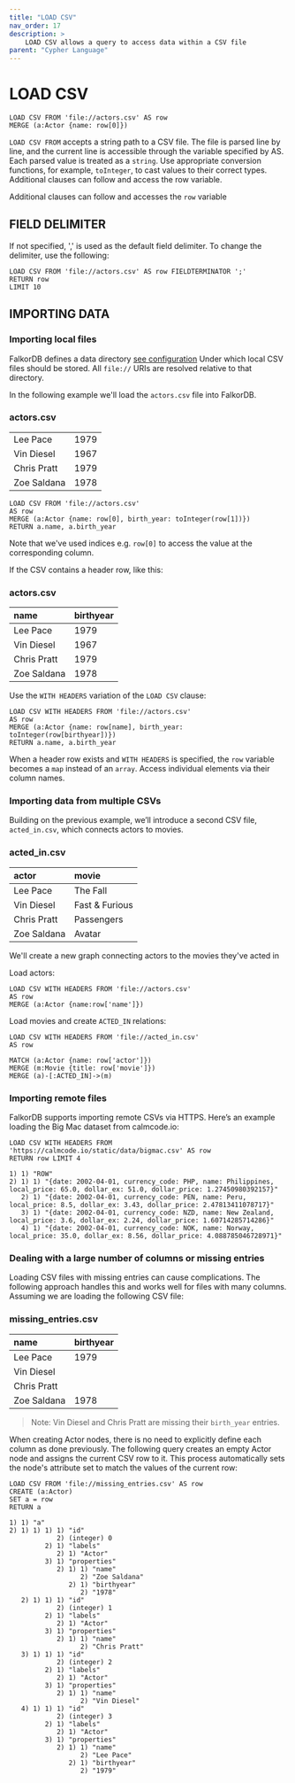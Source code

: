 ```yaml
---
title: "LOAD CSV"
nav_order: 17
description: >
    LOAD CSV allows a query to access data within a CSV file
parent: "Cypher Language"
---
```


# LOAD CSV

```cypher
LOAD CSV FROM 'file://actors.csv' AS row
MERGE (a:Actor {name: row[0]})
```

`LOAD CSV FROM` accepts a string path to a CSV file. The file is parsed line by line, and the current line is accessible through the variable specified by AS. Each parsed value is treated as a `string`. Use appropriate conversion functions, for example, `toInteger`, to cast values to their correct types.
Additional clauses can follow and access the row variable.

Additional clauses can follow and accesses the `row` variable

## FIELD DELIMITER

If not specified, ',' is used as the default field delimiter. To change the delimiter, use the following:

```cypher
LOAD CSV FROM 'file://actors.csv' AS row FIELDTERMINATOR ';'
RETURN row
LIMIT 10
```

## IMPORTING DATA

### Importing local files

FalkorDB defines a data directory [see configuration](../configuration#import_folder)
Under which local CSV files should be stored. All `file://` URIs are resolved
relative to that directory.

In the following example we'll load the `actors.csv` file into FalkorDB.

### actors.csv

|                |           |
| ---------------|-----------|
| Lee Pace       | 1979      | 
| Vin Diesel     | 1967      |
| Chris Pratt    | 1979      |
| Zoe Saldana    | 1978      |

```cypher
LOAD CSV FROM 'file://actors.csv'
AS row
MERGE (a:Actor {name: row[0], birth_year: toInteger(row[1])})
RETURN a.name, a.birth_year
```

Note that we've used indices e.g. `row[0]` to access the value at the corresponding
column.

If the CSV contains a header row, like this:

### actors.csv

| name           | birthyear |
| :--------------| :---------|
| Lee Pace       | 1979      | 
| Vin Diesel     | 1967      |
| Chris Pratt    | 1979      |
| Zoe Saldana    | 1978      |

Use the `WITH HEADERS` variation of the `LOAD CSV` clause:

```cypher
LOAD CSV WITH HEADERS FROM 'file://actors.csv'
AS row
MERGE (a:Actor {name: row[name], birth_year: toInteger(row[birthyear])})
RETURN a.name, a.birth_year
```

When a header row exists and `WITH HEADERS` is specified, the `row` variable becomes a `map` instead of an `array`. Access individual elements via their column names.


### Importing data from multiple CSVs

Building on the previous example, we’ll introduce a second CSV file, `acted_in.csv`, which connects actors to movies.


### acted_in.csv

| actor          | movie          |
| :--------------| :--------------|
| Lee Pace       | The Fall       | 
| Vin Diesel     | Fast & Furious |
| Chris Pratt    | Passengers     |
| Zoe Saldana    | Avatar         |


We'll create a new graph connecting actors to the movies they've acted in

Load actors:

```cypher
LOAD CSV WITH HEADERS FROM 'file://actors.csv'
AS row
MERGE (a:Actor {name:row['name']})
```

Load movies and create `ACTED_IN` relations:

```cypher
LOAD CSV WITH HEADERS FROM 'file://acted_in.csv'
AS row

MATCH (a:Actor {name: row['actor']})
MERGE (m:Movie {title: row['movie']})
MERGE (a)-[:ACTED_IN]->(m)
```

### Importing remote files

FalkorDB supports importing remote CSVs via HTTPS. Here’s an example loading the Big Mac dataset from calmcode.io:

```cypher
LOAD CSV WITH HEADERS FROM 'https://calmcode.io/static/data/bigmac.csv' AS row
RETURN row LIMIT 4

1) 1) "ROW"
2) 1) 1) "{date: 2002-04-01, currency_code: PHP, name: Philippines, local_price: 65.0, dollar_ex: 51.0, dollar_price: 1.27450980392157}"
   2) 1) "{date: 2002-04-01, currency_code: PEN, name: Peru, local_price: 8.5, dollar_ex: 3.43, dollar_price: 2.47813411078717}"
   3) 1) "{date: 2002-04-01, currency_code: NZD, name: New Zealand, local_price: 3.6, dollar_ex: 2.24, dollar_price: 1.60714285714286}"
   4) 1) "{date: 2002-04-01, currency_code: NOK, name: Norway, local_price: 35.0, dollar_ex: 8.56, dollar_price: 4.088785046728971}"
```

### Dealing with a large number of columns or missing entries

Loading CSV files with missing entries can cause complications. The following approach handles this and works well for files with many columns.
Assuming we are loading the following CSV file:


### missing_entries.csv

| name           | birthyear |
| :--------------| :---------|
| Lee Pace       | 1979      |
| Vin Diesel     |           |
| Chris Pratt    |           |
| Zoe Saldana    | 1978      |

> Note: Vin Diesel and Chris Pratt are missing their `birth_year` entries.

When creating Actor nodes, there is no need to explicitly define each column as done previously.
The following query creates an empty Actor node and assigns the current CSV row to it.
This process automatically sets the node's attribute set to match the values of the current row:

```cypher
LOAD CSV FROM 'file://missing_entries.csv' AS row
CREATE (a:Actor)
SET a = row
RETURN a

1) 1) "a"
2) 1) 1) 1) 1) "id"
            2) (integer) 0
         2) 1) "labels"
            2) 1) "Actor"
         3) 1) "properties"
            2) 1) 1) "name"
                  2) "Zoe Saldana"
               2) 1) "birthyear"
                  2) "1978"
   2) 1) 1) 1) "id"
            2) (integer) 1
         2) 1) "labels"
            2) 1) "Actor"
         3) 1) "properties"
            2) 1) 1) "name"
                  2) "Chris Pratt"
   3) 1) 1) 1) "id"
            2) (integer) 2
         2) 1) "labels"
            2) 1) "Actor"
         3) 1) "properties"
            2) 1) 1) "name"
                  2) "Vin Diesel"
   4) 1) 1) 1) "id"
            2) (integer) 3
         2) 1) "labels"
            2) 1) "Actor"
         3) 1) "properties"
            2) 1) 1) "name"
                  2) "Lee Pace"
               2) 1) "birthyear"
                  2) "1979"
```
